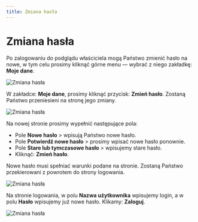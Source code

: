 ```yaml
---
title: Zmiana hasła
---
```


# Zmiana hasła

Po zalogowaniu do podglądu właściciela mogą Państwo zmienić hasło na nowe, w tym celu prosimy kliknąć górne menu — wybrać z niego zakładkę: **Moje dane**.

![Zmiana hasła](zmianahasla1.png)

W zakładce: **Moje dane**, prosimy kliknąć przycisk: **Zmień hasło**. Zostaną Państwo przeniesieni na stronę jego zmiany.

![Zmiana hasła](zmianahasla2.png)

Na nowej stronie prosimy wypełnić następujące pola:

  - Pole **Nowe hasło** > wpisują Państwo nowe hasło.
  - Pole **Potwierdź nowe hasło** > prosimy wpisać nowe hasło ponownie.
  - Pole **Stare lub tymczasowe hasło** > wpisujemy stare hasło.
  - Kliknąć: **Zmień hasło**. 

Nowe hasło musi spełniać warunki podane na stronie. Zostaną Państwo przekierowani z powrotem do strony logowania.

![Zmiana hasła](zmianahasla3.png)

Na stronie logowania, w polu **Nazwa użytkownika** wpisujemy login, a w polu **Hasło** wpisujemy już nowe hasło. Klikamy: **Zaloguj**.

![Zmiana hasła](zmianahasla4.png)